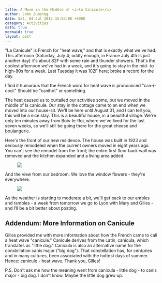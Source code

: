 ```yaml
---
title: A Move in the Middle of <i>la Canicule</i>
author: John Zumsteg
date: Sat, 04 Jul 2015 15:03:00 +0000
category: Activities
math: true
mermaid: true
layout: post
---
```

"La Canicule" is French for "heat wave," and that is exactly what we've had. This afternoon (Saturday, July 4; oddly enough, in France July 4th is just another day) it's about 82F with some rain and thunder showers. That's the coolest afternoon we've had in a week, and it's going to stay in the mid- to high-80s for a week. Last Tuesday it was 102F here; broke a record for the day.

I find it humorous that the French word for heat wave is pronounced "can-i-cool." Should be "canihot" or something.

The heat caused us to curtailed our activities some, but we moved in the middle of la canicule. Our stay in the cottage came to an end when we moved into our house-sit. We'll be here until August 31, and I can tell you, this will be a nice stay. This is a beautiful house, in a beautiful village. We're only ten minutes away from Bois-le-Roi, where we've lived for the last seven weeks, so we'll still be going there for the great cheese and boulangerie.

Here's the front of our new residence. The house was built in 1923 and seriously remodeled when the current owners moved in eight years ago. You can't see the remodel from the front; the entire first floor back wall was removed and the kitchen expanded and a living area added.

<figure class = "portrait">
	<img src="{{site.url}}/assets/images/2015/07/DSC08761-1.jpg"/>
	<figcaption></figcaption>
</figure>



And the view from our bedroom. We love the window flowers - they're everywhere.
<figure class = "landscape">
	<img src="{{site.url}}/assets/images/2015/07/DSC08755-1.jpg"/>
	<figcaption></figcaption>
</figure>


As the weather is starting to moderate a bit, we'll get back to our ambles and rambles - a week from tomorrow we go to Lyon with Mary and Gilles - and I'll be a bit better about posting.
<h2>Addendum: More Information on Canicule</h2>
Gilles provided me with more information about how the French came to call a heat wave "canicule." Canicule derives from the Latin, canicula, which translates as "little dog." Canicula is also an alternative name for the constellation canis major ("big dog"). That constellation has, for centuries and in many cultures, been associated with the hottest days of summer. Hence: canicule - heat wave. Thank you, Gilles!

P.S. Don't ask me how the meaning went from canicula - little dog - to canis major - big dog. I don't know. Maybe the little dog grew up.
